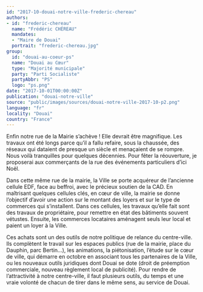 ```yaml
---
id: "2017-10-douai-notre-ville-frederic-chereau"
authors:
- id: "frederic-chereau"
  name: "Frédéric CHÉREAU"
  mandates: 
  - "Maire de Douai"
  portrait: "frederic-chereau.jpg"
group:
  id: "douai-au-coeur-ps"
  name: "Douai au Cœur"
  type: "Majorité municipale"
  party: "Parti Socialiste"
  partyAbbr: "PS"
  logo: "ps.png"
date: "2017-10-01T00:00:00Z"
publication: "douai-notre-ville"
source: "public/images/sources/douai-notre-ville-2017-10-p2.png"
language: "fr"
locality: "Douai"
country: "France"
---
```


Enfin notre rue de la Mairie s’achève ! Elle devrait être magnifique. Les travaux ont été longs parce qu’il a fallu refaire, sous la chaussée, des réseaux qui dataient de presque un siècle et menaçaient de se rompre. Nous voilà tranquilles pour quelques décennies. Pour fêter la réouverture, je proposerai aux commerçants de la rue des événements particuliers d’ici Noël.

Dans cette même rue de la mairie, la Ville se porte acquéreur de l’ancienne cellule EDF, face au beffroi, avec le précieux soutien de la CAD. En maîtrisant quelques cellules clés, en cœur de ville, la mairie se donne l’objectif d’avoir une action sur le montant des loyers et sur le type de commerces qui s’installent. Dans ces cellules, les travaux qu’elle fait sont des travaux de propriétaire, pour remettre en état des bâtiments souvent vétustes. Ensuite, les commerces locataires aménagent seuls leur local et paient un loyer à la Ville.

Ces achats sont un des outils de notre politique de relance du centre-ville. Ils complètent le travail sur les espaces publics (rue de la mairie, place du Dauphin, parc Bertin…), les animations, la piétonisation, l’étude sur le cœur de ville, qui démarre en octobre en associant tous les partenaires de la Ville, ou les nouveaux outils juridiques dont Douai se dote (droit de préemption commerciale, nouveau règlement local de publicité).
Pour rendre de l’attractivité à notre centre-ville, il faut plusieurs outils, du temps et une vraie volonté de chacun de tirer dans le même sens, au service de Douai.
